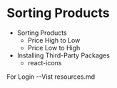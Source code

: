 # Sorting Products

- Sorting Products
  - Price High to Low
  - Price Low to High
- Installing Third-Party Packages
  - react-icons

For Login 
 --Vist resources.md
